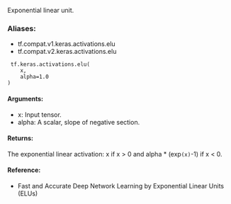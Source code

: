 Exponential linear unit.
### Aliases:
- tf.compat.v1.keras.activations.elu
- tf.compat.v2.keras.activations.elu

```
 tf.keras.activations.elu(
    x,
    alpha=1.0
)
```
#### Arguments:
- x: Input tensor.
- alpha: A scalar, slope of negative section.
#### Returns:
The exponential linear activation: x if x > 0 and alpha * (exp`(x)`-1) if x < 0.
#### Reference:
- Fast and Accurate Deep Network Learning by Exponential Linear Units (ELUs)
